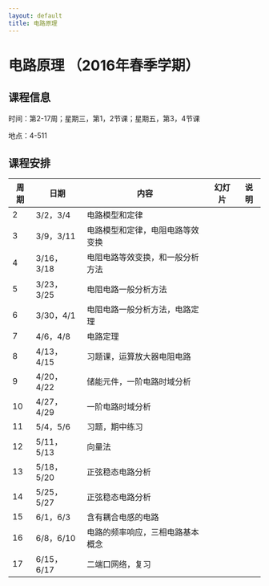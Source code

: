 ```yaml
---
layout: default
title: 电路原理
---
```


电路原理 （2016年春季学期）
===========================

课程信息
--------

时间：第2-17周；星期三，第1，2节课；星期五，第3，4节课

地点：4-511

课程安排
--------

| 周期 | 日期       | 内容 | 幻灯片 | 说明 |
|------|------------|------|--------|------|
| 2    | 3/2，3/4   | 电路模型和定律     |        |      |
| 3    | 3/9，3/11  | 电路模型和定律，电阻电路等效变换     |        |      |
| 4    | 3/16，3/18 | 电阻电路等效变换，和一般分析方法     |        |      |
| 5    | 3/23，3/25 | 电阻电路一般分析方法     |        |      |
| 6    | 3/30，4/1  | 电阻电路一般分析方法，电路定理     |        |      |
| 7    | 4/6，4/8   | 电路定理     |        |      |
| 8    | 4/13，4/15 | 习题课，运算放大器电阻电路     |        |      |
| 9    | 4/20，4/22 | 储能元件，一阶电路时域分析     |        |      |
| 10   | 4/27，4/29 | 一阶电路时域分析     |        |      |
| 11   | 5/4，5/6   | 习题，期中练习     |        |      |
| 12   | 5/11，5/13 | 向量法     |        |      |
| 13   | 5/18，5/20 | 正弦稳态电路分析     |        |      |
| 14   | 5/25，5/27 | 正弦稳态电路分析     |        |      |
| 15   | 6/1，6/3   | 含有耦合电感的电路     |        |      |
| 16   | 6/8，6/10  | 电路的频率响应，三相电路基本概念     |        |      |
| 17   | 6/15，6/17 | 二端口网络，复习     |        |      |

 

 
